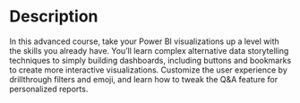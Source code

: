# Description

In this advanced course, take your Power BI visualizations up a level with the skills you already have. You’ll learn complex alternative data storytelling techniques to simply building dashboards, including buttons and bookmarks to create more interactive visualizations. Customize the user experience by drillthrough filters and emoji, and learn how to tweak the Q&A feature for personalized reports.

